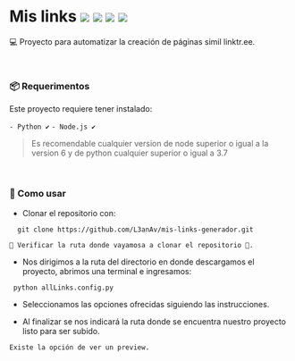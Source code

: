 # Mis links ![](https://img.shields.io/badge/version-%C3%BAltima-succes) ![](https://img.shields.io/badge/actualizaciones-en%20proceso-orange) ![](https://badgen.net/badge/icon/npm?icon=npm&label) ![](https://badgen.net/badge/icon/terminal?icon=terminal&label) 

💻 Proyecto para automatizar la creación de páginas simil linktr.ee.

<br>

### 📦 Requerimentos

Este proyecto requiere tener instalado:

`- Python ✔`
`- Node.js ✔`

> Es recomendable cualquier version de node superior o igual a la version 6 y de python cualquier superior o igual a 3.7

<br>

### 📃  Como usar

* Clonar el repositorio con:

~~~
  git clone https://github.com/L3anAv/mis-links-generador.git
~~~

`👀 Verificar la ruta donde vayamosa a clonar el repositorio 👀.`

* Nos dirigimos a la ruta del directorio en donde descargamos el proyecto, abrimos una terminal e ingresamos:

~~~
 python allLinks.config.py
~~~

* Seleccionamos las opciones ofrecidas siguiendo las instrucciones.

* Al finalizar se nos indicará la ruta donde se encuentra nuestro proyecto listo para ser subido.

`Existe la opción de ver un preview.`

<br>
